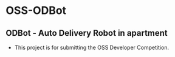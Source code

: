 # OSS-ODBot

## ODBot - Auto Delivery Robot in apartment
- This project is for submitting the OSS Developer Competition.
